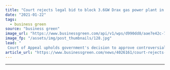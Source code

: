 ```yaml
---
title: "Court rejects legal bid to block 3.6GW Drax gas power plant in Yorkshire"
date: "2021-01-22"
tags: 
  - business green
source: "business green"
image_url: "https://www.businessgreen.com/api/v1/wps/d990dd8/aae7e42c-7b5a-4a39-8aa3-aa716543d1c6/3/Picture-2-Drax-Power-Station-185x114.jpg"
image_fp: "/assets/img/post_thumbnails/128.jpg"
lead: "
 Court of Appeal upholds government's decision to approve controversial project, despite claims it would undermine UK climate targets ..."
article_url: "https://www.businessgreen.com/news/4026161/court-rejects-legal-bid-block-6gw-drax-gas-power-plant-yorkshire"
---
```


---
